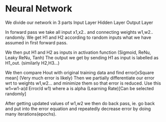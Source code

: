 # Neural Network
We divide our network in 3 parts
Input Layer
Hidden Layer
Output Layer

In forward pass we take all input x1,x2.. and connecting weights w1,w2.. randomly.
We get H1 and H2 according to random inputs what we have assumed in first forward pass.

We then put H1 and H2 as inputs in activation function (Sigmoid, ReNu, Leaky ReNu, Tanh)
The output we get by sending H1 as input is labelled as H1_out. (similarly H2,H3...)

We then compare Hout with original training data and find error[xSquare mean] (Very much error is likely)
Then we partially differentiate our error wrt to weights w1,w2... and minimize them so that error is reduced.
Use this w1=w1-a(d Error/d w1)  where a is alpha (Learning Rate)[Can be selected randomly]

After getting updated values of w1,w2 we then do back pass, ie. go back and put into the error equation and repeatedly
decrease error by doing many iterations(epochs).
